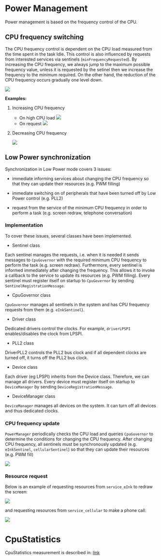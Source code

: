 # Power Management

Power management is based on the frequency control of the CPU. 

## CPU frequency switching

The CPU frequency control is dependent on the CPU load measured from the time spent in the task Idle. This control is also influenced by requests from interested services via sentinels (`minFrequencyRequested`). By increasing the CPU frequency, we always jump to the maximum possible frequency value, unless it is requested by the setinel then we increase the frequency to the minimum required. On the other hand, the reduction of the CPU frequency occurs gradually one level down.

![](./data/CpuFreqChangeAlgorithm.svg)

**Examples:**

1. Increasing CPU frequency
     - On high CPU load
     ![](./data/IncreasingCpuFreq.svg)
     - On request
     ![](./data/IncreasingImmediatelyCpuFreq.svg)
     
2. Decreasing CPU frequency

   ![](./data/DecreasingCpuFreq.svg)

## Low Power synchronization

Synchronization in Low Power mode covers 3 issues:

* immediate informing services about changing the CPU frequency so that they can update their resources (e.g. PWM filling)

* immediate switching on of peripherals that have been turned off by Low Power control (e.g. PLL2)

* request from the service of the minimum CPU frequency in order to perform a task (e.g. screen redraw, telephone conversation)

### Implementation 

To cover these issues, several classes have been implemented.

* Sentinel class

Each sentinel manages the requests, i.e. when it is needed it sends messages to `CpuGovernor` with the required minimum CPU frequency to perform the task (e.g. screen redraw). Furthermore, every sentinel is informed immediately after changing the frequency. This allows it to invoke a callback to the service to update its resources (e.g. PWM filling). Every sentinel must register itself on startup to `CpuGovernor` by sending `SentinelRegistrationMessage`.

* CpuGovernor class

`CpuGovernor` manages all sentinels in the system and has CPU frequency requests from them (e.g. `eInkSentinel`).

* Driver class

Dedicated drivers control the clocks. For example, `driverLPSPI` enables/disables the clock from LPSPI.

* PLL2 class

DriverPLL2 controls the PLL2 bus clock and if all dependent clocks are turned off, it turns off the PLL2 bus clock.

* Device class

Each driver (eg LPSPI) inherits from the Device class. Therefore, we can manage all drivers. Every device must register itself on startup to `DeviceManager` by sending `DeviceRegistrationMessage`.

* DeviceManager class

`DeviceManager` manages all devices on the system. It can turn off all devices and thus dedicated clocks.

### CPU frequency update

`PowerManager` periodically checks the CPU load and queries `CpuGovernor` to determine the conditions for changing the CPU frequency.
After changing CPU frequency, all sentinels must be synchronously updated (e.g. `eInkSentinel`, `cellularSentinel`) so that they can update their resources (e.g. PWM fill)

![](./data/CpuFrequencyUpdate.svg)

### Resource request

Below is an example of requesting resources from `service_eInk` to redraw the screen:

![](./data/eInkResourceRequest.svg)

and requesting resources from `service_cellular` to make a phone call:

![](./data/cellularResourceRequest.svg)

# CpuStatistics

CpuStatistics measurement is described in: [link](/module-sys/SystemManager/doc/CpuStatistics.md)
